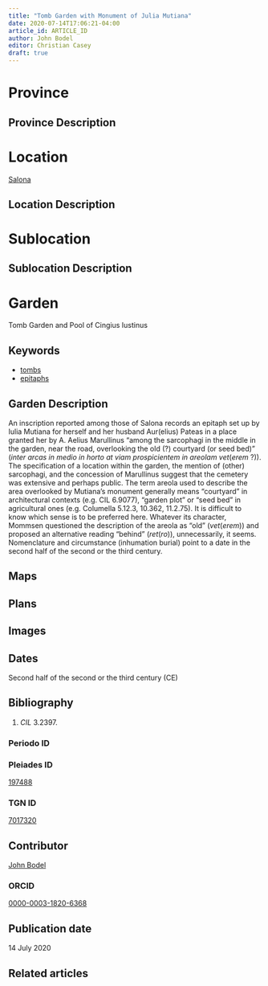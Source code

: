 ```yaml
---
title: "Tomb Garden with Monument of Julia Mutiana"
date: 2020-07-14T17:06:21-04:00
article_id: ARTICLE_ID
author: John Bodel
editor: Christian Casey
draft: true
---
```


# Province

<!-- [Dalmatia]({{<ref "province/dalmatia.md">}}) -->

## Province Description

<!-- DESCRIPTION -->


# Location

[Salona](https://pleiades.stoa.org/places/197488)

## Location Description

<!-- LEAVE THIS BLANK FOR NOW -->

# Sublocation

<!-- 
[AREA WITHIN LOCATION, LIKE “PALATINE HILL”](GEOREFERENCE LINK)
A sublocation is any area larger than an individual garden, but located within a location. I would always try to include a link to a controlled vocabulary here if possible. This ID may well be different from the Garden ID, e.g., Pompeii versus a Garden in one of the houses which has its own Pleiades ID.
-->

## Sublocation Description

<!-- DESCRIPTION -->

# Garden

Tomb Garden and Pool of Cingius Iustinus


## Keywords

* [tombs](http://vocab.getty.edu/page/aat/300005926)  
* [epitaphs](http://vocab.getty.edu/page/aat/300028729)


## Garden Description

An inscription reported among those of Salona records an epitaph set up by Iulia Mutiana for herself and her husband Aur(elius) Pateas in a place granted her by A. Aelius Marullinus “among the sarcophagi in the middle in the garden, near the road, overlooking the old (?) courtyard (or seed bed)” (*inter arcas in medio in horto at viam prospicientem in areolam vet*(*erem* ?)). The specification of a location within the garden, the mention of (other) sarcophagi, and the concession of Marullinus suggest that the cemetery was extensive and perhaps public. The term areola used to describe the area overlooked by Mutiana’s monument generally means “courtyard” in architectural contexts (e.g. CIL 6.9077), “garden plot” or “seed bed” in agricultural ones (e.g. Columella 5.12.3, 10.362, 11.2.75). It is difficult to know which sense is to be preferred here. Whatever its character, Mommsen questioned the description of the areola as “old” (*vet*(*erem*)) and proposed an alternative reading “behind” (*ret*(*ro*)), unnecessarily, it seems. Nomenclature and circumstance (inhumation burial) point to a date in the second half of the second or the third century. 

## Maps

<!-- 
{{< figure src="../../images/image_name.ext" alt="alt_text" title="CAPTION" >}}
-->

## Plans

<!-- 
{{< figure src="IMG_URL" alt="ALT_TEXT" title="CAPTION" >}}
-->

## Images

<!-- 
{{< figure src="../../images/image_name.ext" alt="alt_text" title="CAPTION" >}}
-->

## Dates

Second half of the second or the third century (CE)

## Bibliography

1. *CIL* 3.2397.

### Periodo ID

<!-- [PERIODO_ID](https://pleiades.stoa.org/places/PLEIADES_ID) -->

### Pleiades ID
<!-- N.B. This should be as specific as it can be, i.e., to the garden, sublocation, location, or province. -->

[197488](https://pleiades.stoa.org/places/197488)

### TGN ID
<!-- N.B. This should be as specific as it can be, i.e., to the garden, sublocation, location, or province. -->

[7017320](http://vocab.getty.edu/page/tgn/7017320)

## Contributor

[John Bodel](https://www.brown.edu/academics/history/people/john-bodel)

### ORCID

[0000-0003-1820-6368](https://orcid.org/0000-0003-1820-6368)

## Publication date
<!-- Format: dd MONTH_NAME yyyy -->

14 July 2020

## Related articles

<!-- Links to other related articles. Leave blank for now -->